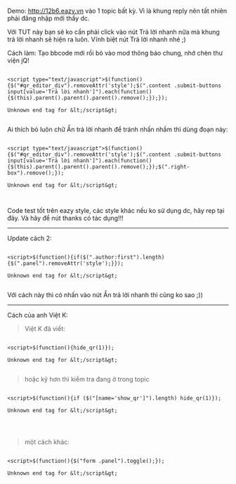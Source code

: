 Demo: http://12b6.eazy.vn vào 1 topic bất kỳ. Vì là khung reply nên tất nhiên phải đăng nhập mới thấy dc.

Với TUT này bạn sẽ ko cần phải click vào nút Trả lời nhanh nữa mà khung trả lời nhanh sẽ hiện ra luôn. Vĩnh biệt nút Trả lời nhanh nhé ;)

Cách làm: Tạo bbcode mới rồi bỏ vào mod thông báo chung, nhớ chèn thư viện jQ!

```

<script type="text/javascript">$(function(){$("#qr_editor_div").removeAttr('style');$(".content .submit-buttons input[value='Trả lời nhanh']").each(function(){$(this).parent().parent().parent().remove();});});

Unknown end tag for &lt;/script&gt;


```

Ai thích bỏ luôn chữ Ẩn trả lời nhanh để tránh nhấn nhầm thì dùng đoạn này:

```

<script type="text/javascript">$(function(){$("#qr_editor_div").removeAttr('style');$(".content .submit-buttons input[value='Trả lời nhanh']").each(function(){$(this).parent().parent().parent().remove();});$(".right-box").remove();});

Unknown end tag for &lt;/script&gt;



```
Code test tốt trên eazy style, các style khác nếu ko sử dụng dc, hãy rep tại đây. Và hãy để nút thanks có tác dụng!!!

---

Update cách 2:

```

<script>$(function(){if($(".author:first").length) {$(".panel").removeAttr('style');}});

Unknown end tag for &lt;/script&gt;


```

Với cách này thì có nhấn vào nút Ẩn trả lời nhanh thì cũng ko sao ;))

---

Cách của anh Việt K:

> Việt K đã viết:

```

<script>$(function(){hide_qr(1)});

Unknown end tag for &lt;/script&gt;


```

> hoặc kỹ hơn thì kiểm tra đang ở trong topic

```

<script>$(function(){if ($("[name='show_qr']").length) hide_qr(1)});

Unknown end tag for &lt;/script&gt;




```
> một cách khác:

```

<script>$(function(){$("form .panel").toggle();});

Unknown end tag for &lt;/script&gt;




```